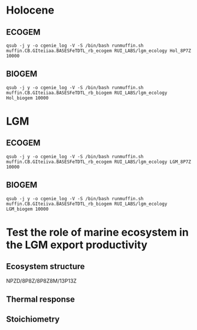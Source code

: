 # Holocene

## ECOGEM
```
qsub -j y -o cgenie_log -V -S /bin/bash runmuffin.sh muffin.CB.GIteiiaa.BASESFeTDTL_rb_ecogem RUI_LABS/lgm_ecology Hol_8P7Z 10000
```

## BIOGEM
```
qsub -j y -o cgenie_log -V -S /bin/bash runmuffin.sh muffin.CB.GIteiiaa.BASESFeTDTL_rb_biogem RUI_LABS/lgm_ecology Hol_biogem 10000
```


# LGM

## ECOGEM
```
qsub -j y -o cgenie_log -V -S /bin/bash runmuffin.sh muffin.CB.GIteiiva.BASESFeTDTL_rb_ecogem RUI_LABS/lgm_ecology LGM_8P7Z 10000
```

## BIOGEM
```
qsub -j y -o cgenie_log -V -S /bin/bash runmuffin.sh muffin.CB.GIteiiva.BASESFeTDTL_rb_biogem RUI_LABS/lgm_ecology LGM_biogem 10000
```




# Test the role of marine ecosystem in the LGM export productivity

## Ecosystem structure
NPZD/8P8Z/8P8Z8M/13P13Z

## Thermal response

## Stoichiometry

